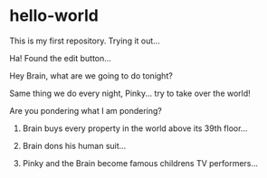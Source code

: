# hello-world
This is my first repository. Trying it out...

Ha! Found the edit button... 

Hey Brain, what are we going to do tonight?

Same thing we do every night, Pinky... try to take over the world!

Are you pondering what I am pondering?

1) Brain buys every property in the world above its 39th floor...

2) Brain dons his human suit...

3) Pinky and the Brain become famous childrens TV performers...
